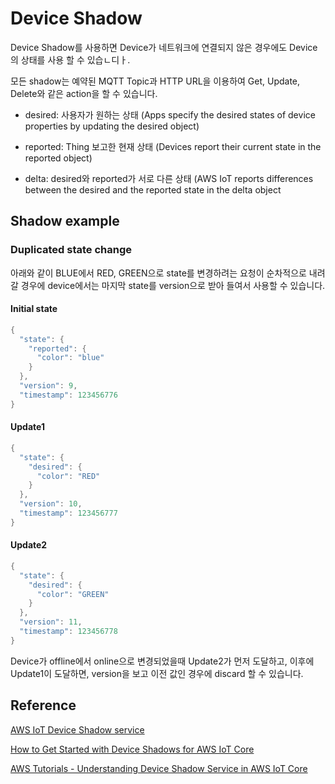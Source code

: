 # Device Shadow

Device Shadow를 사용하면 Device가 네트워크에 연결되지 않은 경우에도 Device의 상태를 사용 할 수 있습ㄴ디ㅏ. 

모든 shadow는 예약된 MQTT Topic과 HTTP URL을 이용하여 Get, Update, Delete와 같은 action을 할 수 있습니다. 

- desired: 사용자가 원하는 상태 (Apps specify the desired states of device properties by updating the desired object)

- reported: Thing 보고한 현재 상태 (Devices report their current state in the reported object)

- delta: desired와 reported가 서로 다른 상태 (AWS IoT reports differences between the desired and the reported state in the delta object

## Shadow example

### Duplicated state change

아래와 같이 BLUE에서 RED, GREEN으로 state를 변경하려는 요청이 순차적으로 내려갈 경우에 device에서는 마지막 state를 version으로 받아 들여서 사용할 수 있습니다. 

#### Initial state

```java
{
  "state": {
    "reported": {
      "color": "blue"
    }
  },
  "version": 9,
  "timestamp": 123456776
}
````
#### Update1

```java
{
  "state": {
    "desired": {
      "color": "RED"
    }
  },
  "version": 10,
  "timestamp": 123456777
}
````

#### Update2

```java
{
  "state": {
    "desired": {
      "color": "GREEN"
    }
  },
  "version": 11,
  "timestamp": 123456778
}
```

Device가 offline에서 online으로 변경되었을때 Update2가 먼저 도달하고, 이후에 Update1이 도달하면, version을 보고 이전 값인 경우에 discard 할 수 있습니다. 




## Reference 

[AWS IoT Device Shadow service](https://docs.aws.amazon.com/iot/latest/developerguide/iot-device-shadows.html)

[How to Get Started with Device Shadows for AWS IoT Core](https://www.youtube.com/watch?v=XsKGRA5FhiE)

[AWS Tutorials - Understanding Device Shadow Service in AWS IoT Core](https://www.youtube.com/watch?v=mPcvcsSL664)
